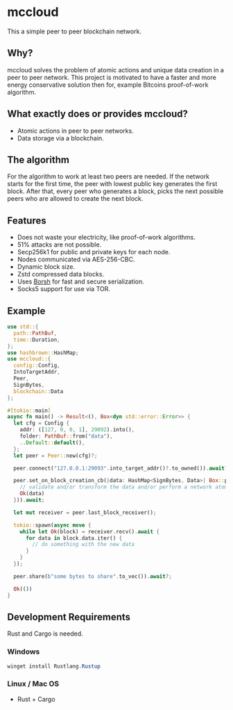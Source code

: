 # mccloud

This a simple peer to peer blockchain network.

## Why?

mccloud solves the problem of atomic actions and unique data creation in a peer to peer network.
This project is motivated to have a faster and more energy conservative solution then for,
example Bitcoins proof-of-work algorithm.

## What exactly does or provides mccloud?

+ Atomic actions in peer to peer networks.
+ Data storage via a blockchain.

## The algorithm

For the algorithm to work at least two peers are needed.
If the network starts for the first time, the peer with lowest public key
generates the first block.
After that, every peer who generates a block, picks the next possible peers
who are allowed to create the next block.

## Features

+ Does not waste your electricity, like proof-of-work algorithms.
+ 51% attacks are not possible.
+ Secp256k1 for public and private keys for each node.
+ Nodes communicated via AES-256-CBC.
+ Dynamic block size.
+ Zstd compressed data blocks.
+ Uses [Borsh](https://borsh.io/) for fast and secure serialization.
+ Socks5 support for use via TOR.

## Example

```rust
use std::{
  path::PathBuf,
  time::Duration,
};
use hashbrown::HashMap;
use mccloud::{
  config::Config,
  IntoTargetAddr,
  Peer,
  SignBytes,
  blockchain::Data
};

#[tokio::main]
async fn main() -> Result<(), Box<dyn std::error::Error>> {
  let cfg = Config {
    addr: ([127, 0, 0, 1], 29092).into(),
    folder: PathBuf::from("data"),
    ..Default::default(),
  };
  let peer = Peer::new(cfg)?;

  peer.connect("127.0.0.1:29093".into_target_addr()?.to_owned()).await?;

  peer.set_on_block_creation_cb(|data: HashMap<SignBytes, Data>| Box::pin(async {
    // validate and/or transform the data and/or perform a network atomic actions
    Ok(data)
  })).await;

  let mut receiver = peer.last_block_receiver();

  tokio::spawn(async move {
    while let Ok(block) = receiver.recv().await {
      for data in block.data.iter() {
        // do something with the new data
      } 
    }
  });

  peer.share(b"some bytes to share".to_vec()).await?;

  Ok(())
}
```

## Development Requirements

Rust and Cargo is needed.

### Windows

```powershell
winget install Rustlang.Rustup
```

### Linux / Mac OS

+ Rust + Cargo
